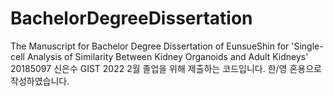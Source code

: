 # BachelorDegreeDissertation
The Manuscript for Bachelor Degree Dissertation of EunsueShin
for 'Single-cell Analysis of Similarity Between Kidney Organoids and Adult Kidneys'
20185097 신은수 GIST 2022 2월 졸업을 위해 제출하는 코드입니다.
한/영 혼용으로 작성하였습니다.
